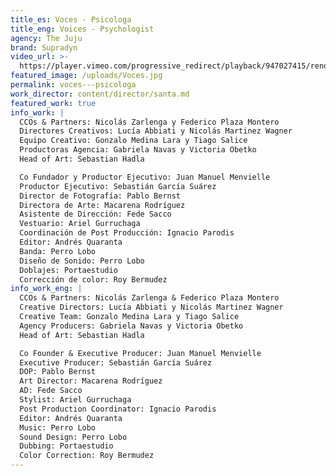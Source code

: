 ```yaml
---
title_es: Voces - Psicologa
title_eng: Voices - Psychologist
agency: The Juju
brand: Supradyn
video_url: >-
  https://player.vimeo.com/progressive_redirect/playback/947027415/rendition/1080p/file.mp4?loc=external&log_user=0&signature=ba41e542e1012f77df1cf6eecfd7eacb508806101cf57f292127f3cb6777589b
featured_image: /uploads/Voces.jpg
permalink: voces---psicologa
work_director: content/director/santa.md
featured_work: true
info_work: |
  CCOs & Partners: Nicolás Zarlenga y Federico Plaza Montero
  Directores Creativos: Lucía Abbiati y Nicolás Martinez Wagner
  Equipo Creativo: Gonzalo Medina Lara y Tiago Salice
  Productoras Agencia: Gabriela Navas y Victoria Obetko
  Head of Art: Sebastian Hadla

  Co Fundador y Productor Ejecutivo: Juan Manuel Menvielle
  Productor Ejecutivo: Sebastián García Suárez
  Director de Fotografía: Pablo Bernst
  Directora de Arte: Macarena Rodríguez
  Asistente de Dirección: Fede Sacco
  Vestuario: Ariel Gurruchaga
  Coordinación de Post Producción: Ignacio Parodis
  Editor: Andrés Quaranta
  Banda: Perro Lobo
  Diseño de Sonido: Perro Lobo
  Doblajes: Portaestudio
  Corrección de color: Roy Bermudez
info_work_eng: |
  CCOs & Partners: Nicolás Zarlenga & Federico Plaza Montero
  Creative Directors: Lucía Abbiati y Nicolás Martinez Wagner
  Creative Team: Gonzalo Medina Lara y Tiago Salice
  Agency Producers: Gabriela Navas y Victoria Obetko
  Head of Art: Sebastian Hadla

  Co Founder & Executive Producer: Juan Manuel Menvielle
  Executive Producer: Sebastián García Suárez
  DOP: Pablo Bernst
  Art Director: Macarena Rodríguez
  AD: Fede Sacco
  Stylist: Ariel Gurruchaga
  Post Production Coordinator: Ignacio Parodis
  Editor: Andrés Quaranta
  Music: Perro Lobo
  Sound Design: Perro Lobo
  Dubbing: Portaestudio
  Color Correction: Roy Bermudez
---
```


